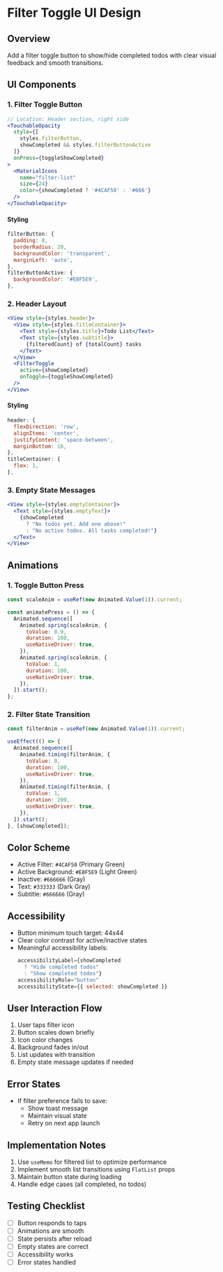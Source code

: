 # Filter Toggle UI Design

## Overview
Add a filter toggle button to show/hide completed todos with clear visual feedback and smooth transitions.

## UI Components

### 1. Filter Toggle Button
```jsx
// Location: Header section, right side
<TouchableOpacity 
  style={[
    styles.filterButton,
    showCompleted && styles.filterButtonActive
  ]}
  onPress={toggleShowCompleted}
>
  <MaterialIcons 
    name="filter-list" 
    size={24} 
    color={showCompleted ? '#4CAF50' : '#666'} 
  />
</TouchableOpacity>
```

#### Styling
```javascript
filterButton: {
  padding: 8,
  borderRadius: 20,
  backgroundColor: 'transparent',
  marginLeft: 'auto',
},
filterButtonActive: {
  backgroundColor: '#E8F5E9',
},
```

### 2. Header Layout
```jsx
<View style={styles.header}>
  <View style={styles.titleContainer}>
    <Text style={styles.title}>Todo List</Text>
    <Text style={styles.subtitle}>
      {filteredCount} of {totalCount} tasks
    </Text>
  </View>
  <FilterToggle 
    active={showCompleted}
    onToggle={toggleShowCompleted}
  />
</View>
```

#### Styling
```javascript
header: {
  flexDirection: 'row',
  alignItems: 'center',
  justifyContent: 'space-between',
  marginBottom: 16,
},
titleContainer: {
  flex: 1,
},
```

### 3. Empty State Messages
```jsx
<View style={styles.emptyContainer}>
  <Text style={styles.emptyText}>
    {showCompleted 
      ? "No todos yet. Add one above!"
      : "No active todos. All tasks completed!"}
  </Text>
</View>
```

## Animations

### 1. Toggle Button Press
```javascript
const scaleAnim = useRef(new Animated.Value(1)).current;

const animatePress = () => {
  Animated.sequence([
    Animated.spring(scaleAnim, {
      toValue: 0.9,
      duration: 100,
      useNativeDriver: true,
    }),
    Animated.spring(scaleAnim, {
      toValue: 1,
      duration: 100,
      useNativeDriver: true,
    }),
  ]).start();
};
```

### 2. Filter State Transition
```javascript
const filterAnim = useRef(new Animated.Value(1)).current;

useEffect(() => {
  Animated.sequence([
    Animated.timing(filterAnim, {
      toValue: 0,
      duration: 100,
      useNativeDriver: true,
    }),
    Animated.timing(filterAnim, {
      toValue: 1,
      duration: 200,
      useNativeDriver: true,
    }),
  ]).start();
}, [showCompleted]);
```

## Color Scheme
- Active Filter: `#4CAF50` (Primary Green)
- Active Background: `#E8F5E9` (Light Green)
- Inactive: `#666666` (Gray)
- Text: `#333333` (Dark Gray)
- Subtitle: `#666666` (Gray)

## Accessibility
- Button minimum touch target: 44x44
- Clear color contrast for active/inactive states
- Meaningful accessibility labels:
  ```jsx
  accessibilityLabel={showCompleted 
    ? "Hide completed todos" 
    : "Show completed todos"}
  accessibilityRole="button"
  accessibilityState={{ selected: showCompleted }}
  ```

## User Interaction Flow
1. User taps filter icon
2. Button scales down briefly
3. Icon color changes
4. Background fades in/out
5. List updates with transition
6. Empty state message updates if needed

## Error States
- If filter preference fails to save:
  - Show toast message
  - Maintain visual state
  - Retry on next app launch

## Implementation Notes
1. Use `useMemo` for filtered list to optimize performance
2. Implement smooth list transitions using `FlatList` props
3. Maintain button state during loading
4. Handle edge cases (all completed, no todos)

## Testing Checklist
- [ ] Button responds to taps
- [ ] Animations are smooth
- [ ] State persists after reload
- [ ] Empty states are correct
- [ ] Accessibility works
- [ ] Error states handled 